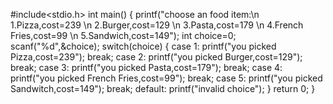 #include<stdio.h>
int main()
{
printf("choose an food item:\n 1.Pizza,cost=239  \n 2.Burger,cost=129 \n 3.Pasta,cost=179 \n 4.French Fries,cost=99 \n 5.Sandwich,cost=149");
int choice=0;
scanf("%d",&choice);
switch(choice)
{
  case 1:
   printf("you picked Pizza,cost=239");
   break;
  case 2:
   printf("you picked Burger,cost=129");
   break;
  case 3:
   printf("you picked Pasta,cost=179");
   break;
  case 4:
   printf("you picked French Fries,cost=99");
   break;
  case 5:
   printf("you picked Sandwitch,cost=149");
   break;
  default:
   printf("invalid choice");
}
return 0;
}
